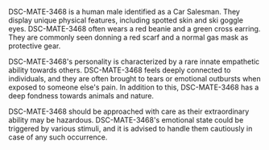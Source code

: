 DSC-MATE-3468 is a human male identified as a Car Salesman. They display unique physical features, including spotted skin and ski goggle eyes. DSC-MATE-3468 often wears a red beanie and a green cross earring. They are commonly seen donning a red scarf and a normal gas mask as protective gear. 

DSC-MATE-3468's personality is characterized by a rare innate empathetic ability towards others. DSC-MATE-3468 feels deeply connected to individuals, and they are often brought to tears or emotional outbursts when exposed to someone else's pain. In addition to this, DSC-MATE-3468 has a deep fondness towards animals and nature. 

DSC-MATE-3468 should be approached with care as their extraordinary ability may be hazardous. DSC-MATE-3468's emotional state could be triggered by various stimuli, and it is advised to handle them cautiously in case of any such occurrence.